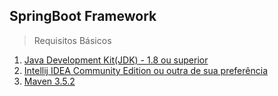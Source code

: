 ## SpringBoot Framework

> Requisitos Básicos

1. [Java Development Kit(JDK) - 1.8 ou superior](https://www.oracle.com/java/technologies/javase-downloads.html)
2. [Intellij IDEA Community Edition ou outra de sua preferência](https://www.jetbrains.com/idea/download/)
3. [Maven 3.5.2](https://maven.apache.org/)